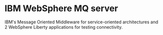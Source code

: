 # IBM WebSphere MQ server

IBM's Message Oriented Middleware for service-oriented architectures and 2 WebSphere Liberty applications for testing connectivity.